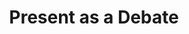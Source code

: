 ---
dateAdded: "2023-04-20"
category: "meta"
title: Present as a Debate
prompt: |
  Write a short dialogue presenting both sides of an argument on the given topic.
---